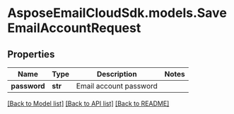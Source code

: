 # AsposeEmailCloudSdk.models.SaveEmailAccountRequest

## Properties
Name | Type | Description | Notes
------------ | ------------- | ------------- | -------------
**password** | **str** | Email account password | 

[[Back to Model list]](README.md#documentation-for-models) [[Back to API list]](README.md#documentation-for-api-endpoints) [[Back to README]](README.md)


